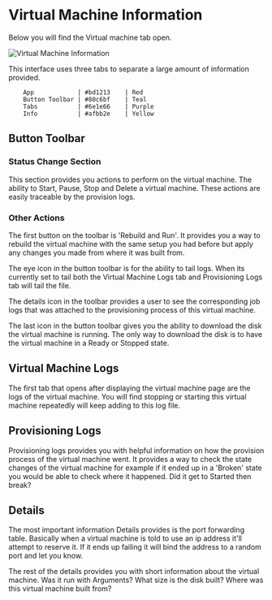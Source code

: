# Virtual Machine Information

Below you will find the Virtual machine tab open.

![Virtual Machine Information](https://storage.googleapis.com/vorteil-dl/assets/documentation/highlightedvm.png "Virtual Machine Information")

This interface uses three tabs to separate a large amount of information provided. 
```
    App            | #bd1213    | Red
    Button Toolbar | #80c6bf    | Teal
    Tabs           | #6e1e66    | Purple
    Info           | #afbb2e    | Yellow
```

## Button Toolbar

### Status Change Section

This section provides you actions to perform on the virtual machine. The ability to Start, Pause, Stop and Delete a virtual machine. These actions are easily traceable by the provision logs.

### Other Actions

The first button on the toolbar is 'Rebuild and Run'. It provides you a way to rebuild the virtual machine with the same setup you had before but apply any changes you made from where it was built from.

The eye icon in the button toolbar is for the ability to tail logs. When its currently set to tail both the Virtual Machine Logs tab and Provisioning Logs tab will tail the file.

The details icon in the toolbar provides a user to see the corresponding job logs that was attached to the provisioning process of this virtual machine. 

The last icon in the button toolbar gives you the ability to download the disk the virtual machine is running. The only way to download the disk is to have the virtual machine in a Ready or Stopped state.

## Virtual Machine Logs

The first tab that opens after displaying the virtual machine page are the logs of the virtual machine. You will find stopping or starting this virtual machine repeatedly will keep adding to this log file. 

## Provisioning Logs

Provisioning logs provides you with helpful information on how the provision process of the virtual machine went. It provides a way to check the state changes of the virtual machine for example if it ended up in a 'Broken' state you would be able to check where it happened. Did it get to Started then break?

## Details

The most important information Details provides is the port forwarding table. Basically when a virtual machine is told to use an ip address it'll attempt to reserve it. If it ends up failing it will bind the address to a random port and let you know.

The rest of the details provides you with short information about the virtual machine. Was it run with Arguments? What size is the disk built? Where was this virtual machine built from?